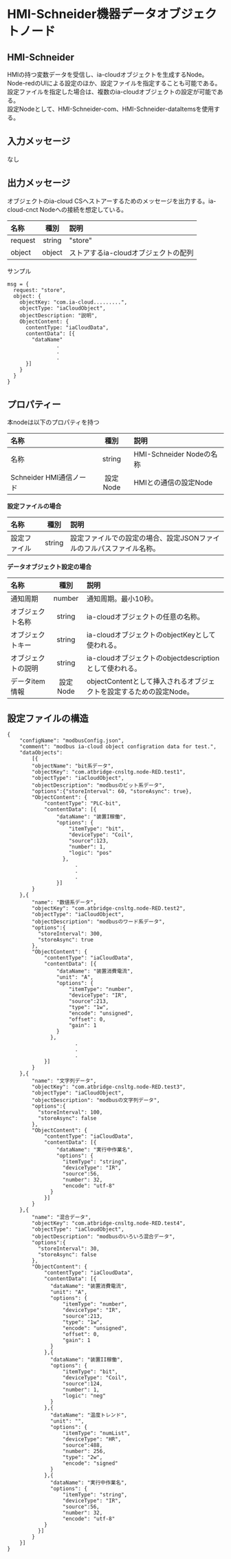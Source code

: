 # HMI-Schneider機器データオブジェクトノード

## HMI-Schneider
HMIの持つ変数データを受信し、ia-cloudオブジェクトを生成するNode。Node-redのUIによる設定のほか、設定ファイルを指定することも可能である。設定ファイルを指定した場合は、複数のia-cloudオブジェクトの設定が可能である。  
設定Nodeとして、HMI-Schneider-com、HMI-Schneider-dataItemsを使用する。

## 入力メッセージ
なし  

## 出力メッセージ
オブジェクトのia-cloud CSへストアーするためのメッセージを出力する。ia-cloud-cnct Nodeへの接続を想定している。

| 名称 | 種別 | 説明 |
|:----------|:-----:|:--------------------|
|request|string|"store"|
|object|object|ストアするia-cloudオブジェクトの配列|  

サンプル
```
msg = {
  request: "store",
  object: {
    objectKey: "com.ia-cloud.........",
    objectType: "iaCloudObject",
    objectDescription: "説明",
    ObjectContent: {
      contentType: "iaCloudData",
      contentData": [{
        "dataName"
                .
                .
                .
      }]
    }
  }
}
```
## プロパティー

本nodeは以下のプロパティを持つ

| 名称 | 種別 | 説明 |
|:----------|:-----:|:--------------------|
|名称|string|HMI-Schneider Nodeの名称|
|Schneider HMI通信ノード|設定Node|HMIとの通信の設定Node|

**設定ファイルの場合**  

| 名称 | 種別 | 説明 |
|:----------|:-----:|:--------------------|
|設定ファイル|string|設定ファイルでの設定の場合、設定JSONファイルのフルパスファイル名称。|

**データオブジェクト設定の場合**

| 名称 | 種別 | 説明 |
|:----------|:-----:|:--------------------|
|通知周期|number| 通知周期。最小10秒。|
|オブジェクト名称|string| ia-cloudオブジェクトの任意の名称。　|
|オブジェクトキー|string| ia-cloudオブジェクトのobjectKeyとして使われる。|
|オブジェクトの説明|string| ia-cloudオブジェクトのobjectdescriptionとして使われる。|
|データitem情報|設定Node| objectContentとして挿入されるオブジェクトを設定するための設定Node。|

## 設定ファイルの構造
```
{
    "configName": "modbusConfig.json",
    "comment": "modbus ia-cloud object configration data for test.",
    "dataObjects":
        [{
        "objectName": "bit系データ",
        "objectKey": "com.atbridge-cnsltg.node-RED.test1",
        "objectType": "iaCloudObject",
        "objectDescription": "modbusのビット系データ",
        "options":{"storeInterval": 60, "storeAsync": true},
        "ObjectContent": {
            "contentType": "PLC-bit",
            "contentData": [{
                "dataName": "装置I稼働",
                "options": {
                    "itemType": "bit",
                    "deviceType": "Coil",
                    "source":123,
                    "number": 1,
                    "logic": "pos"
                  },
                      .
                      .
                      .
                }]
        }
    },{
        "name": "数値系データ",
        "objectKey": "com.atbridge-cnsltg.node-RED.test2",
        "objectType": "iaCloudObject",
        "objectDescription": "modbusのワード系データ",
        "options":{
          "storeInterval": 300,
          "storeAsync": true
        },
        "ObjectContent": {
            "contentType": "iaCloudData",
            "contentData": [{
                "dataName": "装置消費電流",
                "unit": "A",
                "options": {
                    "itemType": "number",
                    "deviceType": "IR",
                    "source":213,
                    "type": "1w",
                    "encode": "unsigned",
                    "offset": 0,
                    "gain": 1
                }
              },
                      .
                      .
                      .
            }]
        }
    },{
        "name": "文字列データ",
        "objectKey": "com.atbridge-cnsltg.node-RED.test3",
        "objectType": "iaCloudObject",
        "objectDescription": "modbusの文字列データ",
        "options":{
          "storeInterval": 100,
          "storeAsync": false
        },
        "ObjectContent": {
            "contentType": "iaCloudData",
            "contentData": [{
                "dataName": "実行中作業名",
                "options": {
                  "itemType": "string",
                  "deviceType": "IR",
                  "source":56,
                  "number": 32,
                  "encode": "utf-8"
              }
            }]
        }
    },{
        "name": "混合データ",
        "objectKey": "com.atbridge-cnsltg.node-RED.test4",
        "objectType": "iaCloudObject",
        "objectDescription": "modbusのいろいろ混合データ",
        "options":{
          "storeInterval": 30,
          "storeAsync": false
        },
        "ObjectContent": {
            "contentType": "iaCloudData",
            "contentData": [{
              "dataName": "装置消費電流",
              "unit": "A",
              "options": {
                  "itemType": "number",
                  "deviceType": "IR",
                  "source":213,
                  "type": "1w",
                  "encode": "unsigned",
                  "offset": 0,
                  "gain": 1
              }
            },{
              "dataName": "装置II稼働",
              "options": {
                  "itemType": "bit",
                  "deviceType": "Coil",
                  "source":124,
                  "number": 1,
                  "logic": "neg"
              }
            },{
              "dataName": "温度トレンド",
              "unit": "",
              "options": {
                  "itemType": "numList",
                  "deviceType": "HR",
                  "source":488,
                  "number": 256,
                  "type": "2w",
                  "encode": "signed"
              }
            },{
              "dataName": "実行中作業名",
              "options": {
                  "itemType": "string",
                  "deviceType": "IR",
                  "source":56,
                  "number": 32,
                  "encode": "utf-8"
            }
          }]
        }
    }]
}

```
